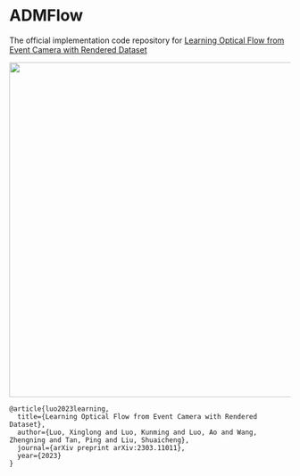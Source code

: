 # ADMFlow
The official implementation code repository for [Learning Optical Flow from Event Camera with Rendered Dataset](https://arxiv.org/abs/2303.11011)

<img src="assets/concept-show.png" width="600">

```
@article{luo2023learning,
  title={Learning Optical Flow from Event Camera with Rendered Dataset},
  author={Luo, Xinglong and Luo, Kunming and Luo, Ao and Wang, Zhengning and Tan, Ping and Liu, Shuaicheng},
  journal={arXiv preprint arXiv:2303.11011},
  year={2023}
}
